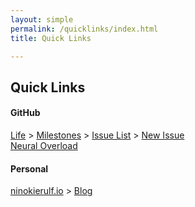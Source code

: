 ```yaml
---
layout: simple
permalink: /quicklinks/index.html
title: Quick Links

---
```


## Quick Links

#### GitHub
[Life] > [Milestones] > [Issue List] > [New Issue]  
[Neural Overload]
  
#### Personal
[ninokierulf.io] > [Blog]



[Life]: https://github.com/ninokierulf/Life
[Milestones]: https://github.com/ninokierulf/Life/milestones
[Issue List]: https://github.com/ninokierulf/Life/issues
[New Issue]: https://github.com/ninokierulf/Life/issues/new

[Neural Overload]: https://github.com/ninokierulf/NeuralOverload

[ninokierulf.io]: https://ninokierulf.github.io
[Blog]: https://ninokierulf.github.io/blog